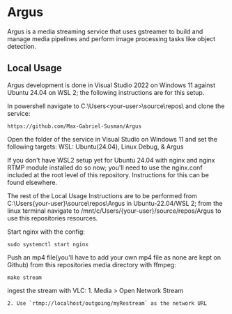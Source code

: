 # Argus

Argus is a media streaming service that uses gstreamer to build and manage media pipelines and perform image processing tasks like object detection.

## Local Usage

Argus development is done in Visual Studio 2022 on Windows 11 against Ubuntu 24.04 on WSL 2; the following instructions are for this setup.

In powershell navigate to C:\Users\<your-user>\source\repos\ and clone the service: 
```
https://github.com/Max-Gabriel-Susman/Argus
```

Open the folder of the service in Visual Studio on Windows 11 and set the following targets: WSL: Ubuntu(24.04), Linux Debug, & Argus

If you don't have WSL2 setup yet for Ubuntu 24.04 with nginx and nginx RTMP module installed do so now; you'll need to use the nginx.conf included at the root level of this repository. Instructions for this can be found elsewhere.

The rest of the Local Usage Instructions are to be performed from C:\Users\{your-user}\source\repos\Argus in Ubuntu-22.04/WSL 2; from the linux terminal navigate to /mnt/c/Users/{your-user}/source/repos/Argus to use this repositories resources.

Start nginx with the config:
```
sudo systemctl start nginx
```

Push an mp4 file(you'll have to add your own mp4 file as none are kept on Github) from this repositories media directory with ffmpeg:
```
make stream
```

ingest the stream with VLC:
    1. Media > Open Network Stream 

    2. Use `rtmp://localhost/outgoing/myRestream` as the network URL

